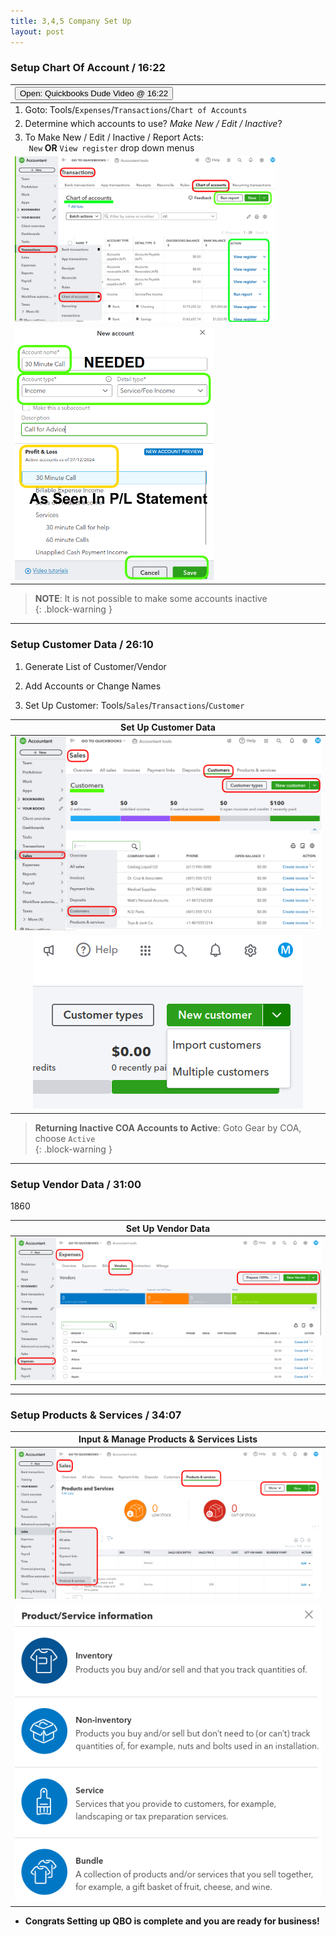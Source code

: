 ```yaml
---
title: 3,4,5 Company Set Up
layout: post
---
```



<script> 
 function open982()
 {window.open("https://www.youtube.com/watch?v=aoWghI3kvpc&t=982");}
</script>


### Setup Chart Of Account / 16:22

|<button onclick="open982()">Open: Quickbooks Dude Video @ 16:22</button>|
|:--|
| 1. Goto: Tools/`Expenses`/`Transactions`/`Chart of Accounts`|
|2. Determine which accounts to use?  *Make New / Edit / Inactive*?|
|3. To Make New / Edit / Inactive / Report Acts:</br>&nbsp;&nbsp;&nbsp;&nbsp;&nbsp; `New` **OR** `View register` drop down menus|
|<img src="/assets/images/3.new.chart.of.accounts.button.png" width="85%" />|
|<img src="/assets/images/3.new.coa.png" width="65%" />|


>**NOTE**: It is not possible to make some accounts inactive  
{: .block-warning } 

---

### Setup Customer Data / 26:10


1. Generate List of Customer/Vendor
   
2. Add Accounts or Change Names 

3. Set Up Customer: Tools/`Sales`/`Transactions`/`Customer`   

|Set Up Customer Data|
|:--:|
|![4.2.input.cust.data](/assets/images/4.2.cust.data.png)|
|![4.4.input.multi.cust.data](/assets/images/4.4.input.multi.cust.data.png)|


>**Returning Inactive COA Accounts to Active**: Goto Gear by COA, choose `Active`  
{: .block-warning }

---

### Setup Vendor Data / 31:00
1860

|Set Up Vendor Data|
|:--:|
|![4.3.input.vendor.data](/assets/images/4.3.input.vendor.data.png)|

---

### Setup Products & Services / 34:07  


|Input & Manage Products & Services Lists|
|:--:|
|![5.1.sales.prods.services.lists](/assets/images/5.1.sales.prods.services.lists.png)|
|![5.2.sales.prods.services.types](/assets/images/5.2.sales.prods.services.types.png)|

- **Congrats Setting up QBO is complete and you are ready for business!**

